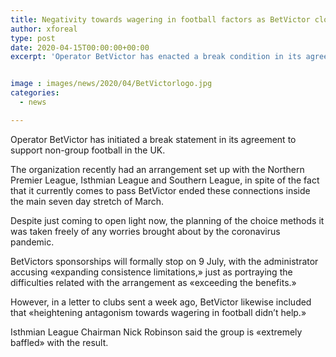 ```yaml
---
title: Negativity towards wagering in football factors as BetVictor closes non-alliance sponsorship
author: xforeal 
type: post
date: 2020-04-15T00:00:00+00:00
excerpt: 'Operator BetVictor has enacted a break condition in its agreement to support non-association football in the UK '


image : images/news/2020/04/BetVictorlogo.jpg
categories:
  - news

---
```

Operator BetVictor has initiated a break statement in its agreement to support non-group football in the UK. 

The organization recently had an arrangement set up with the Northern Premier League, Isthmian League and Southern League, in spite of the fact that it currently comes to pass BetVictor ended these connections inside the main seven day stretch of March. 

Despite just coming to open light now, the planning of the choice methods it was taken freely of any worries brought about by the coronavirus pandemic. 

BetVictors sponsorships will formally stop on 9 July, with the administrator accusing &#171;expanding consistence limitations,&#187; just as portraying the difficulties related with the arrangement as &#171;exceeding the benefits.&#187; 

However, in a letter to clubs sent a week ago, BetVictor likewise included that &#171;heightening antagonism towards wagering in football didn&#8217;t help.&#187; 

Isthmian League Chairman Nick Robinson said the group is &#171;extremely baffled&#187; with the result.